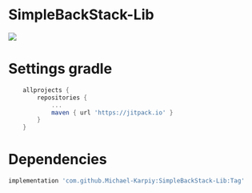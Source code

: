 # SimpleBackStack-Lib
[![](https://jitpack.io/v/Michael-Karpiy/SimpleBackStack-Lib.svg)](https://jitpack.io/#Michael-Karpiy/SimpleBackStack-Lib)

# Settings gradle
```groovy
	allprojects {
		repositories {
			...
			maven { url 'https://jitpack.io' }
		}
	}
```

# Dependencies
```groovy
implementation 'com.github.Michael-Karpiy:SimpleBackStack-Lib:Tag'
```
